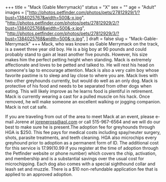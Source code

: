 +++
title = "Mack (Gable Merrymack)"
status = "X"
sex = ""
age = "Adult"
images = ["http://photos.petfinder.com/photos/pets/27812929/1/?bust=1384025767&width=500&-x.jpg",
"http://photos.petfinder.com/photos/pets/27812929/2/?bust=1384025768&width=500&-x.jpg",
"http://photos.petfinder.com/photos/pets/27812929/3/?bust=1384025768&width=500&-x.jpg",
]
draft = false
slug = "Mack-Gable-Merrymack"
+++
Mack, who was known as Gable Merrymack on the track, is a sweet three year old boy.  He is a big boy at 90 pounds and could probably stand to gain at least another five pounds.  However, his size makes him the perfect petting height when standing.  Mack is extremely affectionate and loves to be petted and talked to.  He will rest his head on someone's lap to encourage attention.  Mack is also a very calm boy whose favorite pastime is to sleep and lay close to where you are.  Mack lives with two other greyhounds currently, but would do well as an only dog.  Mack is protective of his food and needs to be separated from other dogs when eating.  This will likely improve as he learns food is plentiful in retirement.  Mack is currently wearing a cast for a pulled muscle on his hack.  Once removed, he will make someone an excellent walking or jogging companion.  Mack is not cat safe. 


If you are traveling from out of the area to meet Mack at an event, please e-mail Jorene at joreneross@aol.com or call 515-967-6564 and we will do our best to make sure he is present.The adoption fee for greyhounds through HGA is $250. This fee pays for medical costs including spay/neuter surgery, shots, parasite treatments, and teeth cleaning. HGA also microchips every greyhound prior to adoption as a permanent form of ID. The additional cost for this service is $17.99 ($10.99 if you register at the time of adoption through the Petfinder website or phone number) which covers the chip, activation, and membership and is a substantial savings over the usual cost for microchipping. Each dog also comes with a special sighthound collar and leash set and muzzle. There is a $10 non-refundable application fee that is applied to an approved adoption.
